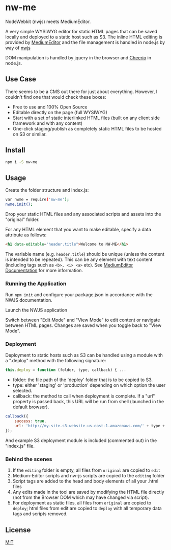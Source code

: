 # nw-me
NodeWebkit (nwjs) meets MediumEditor.

A very simple WYSIWYG editor for static HTML pages that can be saved locally and deployed to a static host such as S3.
The inline HTML editing is provided by [MediumEditor](https://github.com/yabwe/medium-editor) and the file management is handled in node.js
by way of [nwjs](https://github.com/nwjs/nw.js)

DOM manipulation is handled by jquery in the browser and [Cheerio](https://github.com/cheeriojs/cheerio) in node.js.

## Use Case

There seems to be a CMS out there for just about everything. However, I couldn't find one that would check these boxes:
* Free to use and 100% Open Source
* Editable directly on the page (full WYSIWYG)
* Start with a set of static interlinked HTML files (built on any client side framework and with any content)
* One-click staging/publish as completely static HTML files to be hosted on S3 or similar.

## Install

```bash
npm i -S nw-me
```

## Usage

Create the folder structure and index.js:
```bash
var nwme = require('nw-me');
nwme.init();
```

Drop your static HTML files and any associated scripts and assets into the "original" folder.

For any HTML element that you want to make editable, specify a data attribute as follows:

```html
<h1 data-editable="header.title">Welcome to NW-ME</h1>
```

The variable name (e.g. `header.title`) should be unique (unless the content is intended to be repeated). This can be any element with text content (including tags such as `<b>, <i> <a>` etc). See [MediumEditor Documentation](https://github.com/yabwe/medium-editor) for more information.

### Running the Application

Run `npm init` and configure your package.json in accordance with the NWJS documentation.

Launch the NWJS application

Switch between "Edit Mode" and "View Mode" to edit content or navigate between HTML pages. Changes are saved when you toggle back to "View Mode".

### Deployment
Deployment to static hosts such as S3 can be handled using a module with a ".deploy" method with the following signature:

```javascript
this.deploy = function (folder, type, callback) { ...
```

* folder: the file path of the 'deploy' folder that is to be copied to S3.
* type: either 'staging' or 'production' depending on which option the user selected.
* callback: the method to call when deployment is complete. If a "url" property is passed back, this URL will be run from shell (launched in the default browser).

```javascript
callback({
    success: true,
    url: 'http://my-site.s3-website-us-east-1.amazonaws.com/' + type + '/'
});
```

And example S3 deployment module is included (commented out) in the "index.js" file.

### Behind the scenes

1. If the `editing` folder is empty, all files from `original` are copied to `edit`
2. Medium-Editor scripts and nw-js scripts are copied to the `editing` folder
3. Script tags are added to the head and body elements of all your .html files
4. Any edits made in the tool are saved by modifying the HTML file directly (not from the Browser DOM which may have changed via script).
5. For deployment as static files, all files from `original` are copied to `deploy`; html files from edit are copied to `deploy` with all temporary data tags and scripts removed.

## License

[MIT](https://opensource.org/licenses/MIT)
